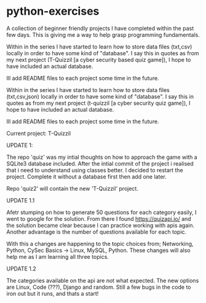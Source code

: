 # python-exercises

A collection of beginner friendly projects I have completed within the past few days. This is giving me a way to help grasp programming fundamentals. 

Within in the series I have started to learn how to store data files (txt,csv) locally in order to have some kind of "database". I say this in quotes as from my next project (T-Quizzil [a cyber security based quiz game]), I hope to have included an actual database.

Ill add README files to each project some time in the future.

Within in the series I have started to learn how to store data files (txt,csv,json) locally in order to have some kind of "database". I say this in quotes as from my next project (t-quizzil [a cyber security quiz game]), I hope to have included an actual database.

Ill add README files to each project some time in the future.

Current project: T-Quizzil

UPDATE 1:

The repo 'quiz' was my intial thoughts on how to approach the game with a SQLite3 database included. After the intial commit of the project i realised that i need to understand using classes better. I decided to restart the project. Complete it without a database first then add one later.

Repo 'quiz2' will contain the new 'T-Quizzil' project.

UPDATE 1.1

Afetr stumping on how to generate 50 questions for each category easily, I went to google for the solution. From there I found https://quizapi.io/ and the solution became clear because I can practice working with apis again. Another advantage is the number of questions available for each topic.

With this a changes are happening to the topic choices from; Networking, Python, CySec Basics -> Linux, MySQL, Python. These changes will also help me as I am learning all three topics.

UPDATE 1.2

The categories available on the api are not what expected. The new options are Linux, Code (???), Django and random. Still a few bugs in the code to iron out but it runs, and thats a start!
